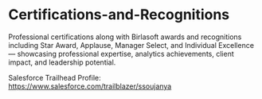 # Certifications-and-Recognitions
Professional certifications along with Birlasoft awards and recognitions including Star Award, Applause, Manager Select, and Individual Excellence — showcasing professional expertise, analytics achievements, client impact, and leadership potential.

Salesforce Trailhead Profile: https://www.salesforce.com/trailblazer/ssoujanya
